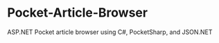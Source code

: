 Pocket-Article-Browser
======================

ASP.NET Pocket article browser using C#, PocketSharp, and JSON.NET

